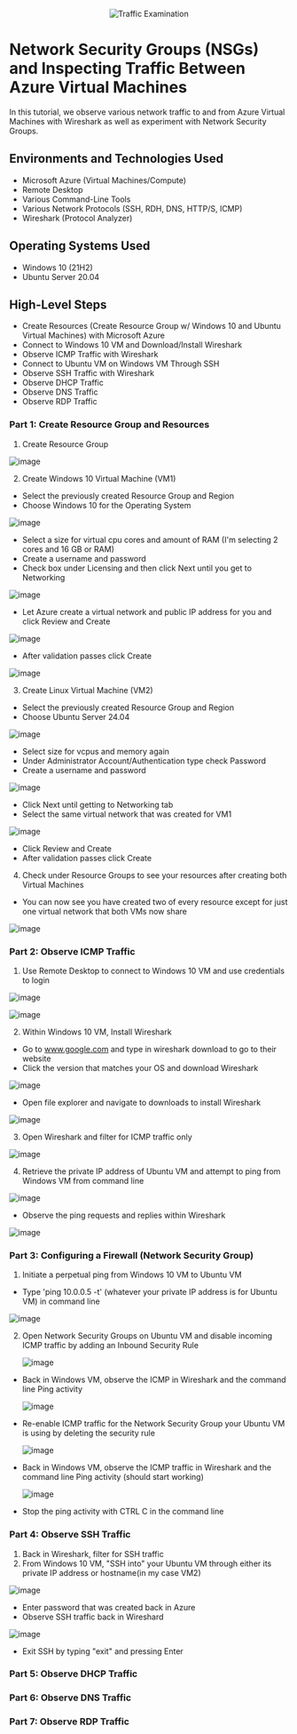 <p align="center">
<img src="https://i.imgur.com/Ua7udoS.png" alt="Traffic Examination"/>
</p>

<h1>Network Security Groups (NSGs) and Inspecting Traffic Between Azure Virtual Machines</h1>
In this tutorial, we observe various network traffic to and from Azure Virtual Machines with Wireshark as well as experiment with Network Security Groups. <br />

<h2>Environments and Technologies Used</h2>

- Microsoft Azure (Virtual Machines/Compute)
- Remote Desktop
- Various Command-Line Tools
- Various Network Protocols (SSH, RDH, DNS, HTTP/S, ICMP)
- Wireshark (Protocol Analyzer)

<h2>Operating Systems Used </h2>

- Windows 10 (21H2)
- Ubuntu Server 20.04

<h2>High-Level Steps</h2>

- Create Resources (Create Resource Group w/ Windows 10 and Ubuntu Virtual Machines) with Microsoft Azure
- Connect to Windows 10 VM and Download/Install Wireshark
- Observe ICMP Traffic with Wireshark
- Connect to Ubuntu VM on Windows VM Through SSH
- Observe SSH Traffic with Wireshark
- Observe DHCP Traffic
- Observe DNS Traffic
- Observe RDP Traffic

<h3>Part 1: Create Resource Group and Resources</h3>

1. Create Resource Group

  ![image](https://github.com/user-attachments/assets/0b938d33-1c31-41a1-8b18-55cfa34d4c26)

2. Create Windows 10 Virtual Machine (VM1)
  - Select the previously created Resource Group and Region
  - Choose Windows 10 for the Operating System

  ![image](https://github.com/user-attachments/assets/6f39604a-0e83-4823-9c1b-91359e51f4d7)

  - Select a size for virtual cpu cores and amount of RAM (I'm selecting 2 cores and 16 GB or RAM)
  - Create a username and password
  - Check box under Licensing and then click Next until you get to Networking

  ![image](https://github.com/user-attachments/assets/5d37f63b-93d4-454b-bb2e-094b675009dc)

  - Let Azure create a virtual network and public IP address for you and click Review and Create

  ![image](https://github.com/user-attachments/assets/f496c973-e33c-416b-b45d-61d5eb5e0c7f)

  - After validation passes click Create

  ![image](https://github.com/user-attachments/assets/89ce06cf-5ca4-4bbb-a988-12171bc21f3e)

3. Create Linux Virtual Machine (VM2)
  - Select the previously created Resource Group and Region
  - Choose Ubuntu Server 24.04

  ![image](https://github.com/user-attachments/assets/29021a84-a10d-4de6-92db-280187973771)

  - Select size for vcpus and memory again
  - Under Administrator Account/Authentication type check Password
  - Create a username and password

  ![image](https://github.com/user-attachments/assets/6d21c12b-bde7-42d3-948c-f1962e2df4ce)

  - Click Next until getting to Networking tab
  - Select the same virtual network that was created for VM1

  ![image](https://github.com/user-attachments/assets/47d205a9-3d00-4c8a-9326-9c715d78792b)

  - Click Review and Create
  - After validation passes click Create

4. Check under Resource Groups to see your resources after creating both Virtual Machines
  - You can now see you have created two of every resource except for just one virtual network that both VMs now share

  ![image](https://github.com/user-attachments/assets/23d1b495-9f45-4576-a62a-f5743cc085cb)


<h3>Part 2: Observe ICMP Traffic</h3>

1. Use Remote Desktop to connect to Windows 10 VM and use credentials to login

![image](https://github.com/user-attachments/assets/77778be9-bf05-4aef-a4c3-5ee9de982682)


![image](https://github.com/user-attachments/assets/8fdf63f0-3ec2-48f3-a04c-f2715a5f0cdd)


2. Within Windows 10 VM, Install Wireshark
  - Go to www.google.com and type in wireshark download to go to their website
  - Click the version that matches your OS and download Wireshark

   ![image](https://github.com/user-attachments/assets/7db27453-3ee3-4f83-88f3-9aa2cd5ccd3e)
     
  - Open file explorer and navigate to downloads to install Wireshark
  
   ![image](https://github.com/user-attachments/assets/4941be4b-a9f4-4bc6-8752-d8dac62f7f73)

3. Open Wireshark and filter for ICMP traffic only

![image](https://github.com/user-attachments/assets/45a635ad-f41a-4b03-8fed-b0a06cfc90c9)

4. Retrieve the private IP address of Ubuntu VM and attempt to ping from Windows VM from command line

  ![image](https://github.com/user-attachments/assets/66478f8b-9f3a-4990-885b-059db7912c84)

  - Observe the ping requests and replies within Wireshark

  ![image](https://github.com/user-attachments/assets/56522d6f-6ae5-4097-888c-325e6253566c)

<h3>Part 3: Configuring a Firewall (Network Security Group)</h3>

1. Initiate a perpetual ping from Windows 10 VM to Ubuntu VM
  - Type 'ping 10.0.0.5 -t' (whatever your private IP address is for Ubuntu VM) in command line

  ![image](https://github.com/user-attachments/assets/dcec0b73-1dd3-4cd4-b453-23dd7220502a)

2. Open Network Security Groups on Ubuntu VM and disable incoming ICMP traffic by adding an Inbound Security Rule

   ![image](https://github.com/user-attachments/assets/3c5581e1-8c47-4894-a399-c83ef7568f70)

  - Back in Windows VM, observe the ICMP in Wireshark and the command line Ping activity
    
    ![image](https://github.com/user-attachments/assets/1ecf6b4d-0ae5-4844-86c5-ee525e6e62ab)

  - Re-enable ICMP traffic for the Network Security Group your Ubuntu VM is using by deleting the security rule

    ![image](https://github.com/user-attachments/assets/cdea96a9-1eae-47b1-b9e5-622f01156214)

  - Back in Windows VM, observe the ICMP traffic in Wireshark and the command line Ping activity (should start working)

    ![image](https://github.com/user-attachments/assets/9dd7d4d0-0943-4b3f-86fc-ae27658c7d84)

  - Stop the ping activity with CTRL C in the command line

<h3>Part 4: Observe SSH Traffic</h3>

1. Back in Wireshark, filter for SSH traffic
2. From Windows 10 VM, "SSH into" your Ubuntu VM through either its private IP address or hostname(in my case VM2)

  ![image](https://github.com/user-attachments/assets/b79810ee-b006-4824-97b8-9c5addd99398)

  - Enter password that was created back in Azure
  - Observe SSH traffic back in Wireshard

  ![image](https://github.com/user-attachments/assets/52ce27bb-61e1-4681-a31f-447ce52c8b91)

  - Exit SSH by typing "exit" and pressing Enter

<h3>Part 5: Observe DHCP Traffic</h3>

<h3>Part 6: Observe DNS Traffic</h3>

<h3>Part 7: Observe RDP Traffic</h3>


